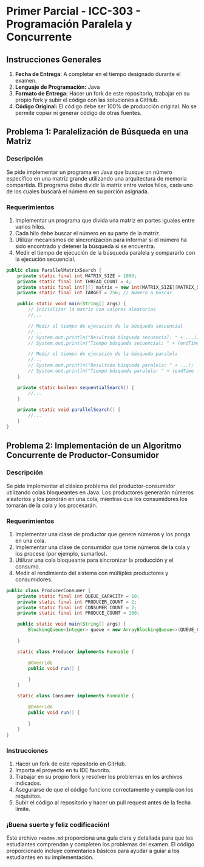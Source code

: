 # Primer Parcial - ICC-303 - Programación Paralela y Concurrente

## Instrucciones Generales

1. **Fecha de Entrega:** A completar en el tiempo designado durante el examen.
2. **Lenguaje de Programación:** Java
3. **Formato de Entrega:** Hacer un fork de este repositorio, trabajar en su propio fork y subir el código con las
   soluciones a GitHub.
4. **Código Original:** El código debe ser 100% de producción original. No se permite copiar ni generar código de otras
   fuentes.

## Problema 1: Paralelización de Búsqueda en una Matriz

### Descripción

Se pide implementar un programa en Java que busque un número específico en una matriz grande utilizando una arquitectura
de memoria compartida. El programa debe dividir la matriz entre varios hilos, cada uno de los cuales buscará el número
en su porción asignada.

### Requerimientos

1. Implementar un programa que divida una matriz en partes iguales entre varios hilos.
2. Cada hilo debe buscar el número en su parte de la matriz.
3. Utilizar mecanismos de sincronización para informar si el número ha sido encontrado y detener la búsqueda si se
   encuentra.
4. Medir el tiempo de ejecución de la búsqueda paralela y compararlo con la ejecución secuencial.

```java
public class ParallelMatrixSearch {
    private static final int MATRIX_SIZE = 1000;
    private static final int THREAD_COUNT = 4;
    private static final int[][] matrix = new int[MATRIX_SIZE][MATRIX_SIZE];
    private static final int TARGET = 256; // Número a buscar

    public static void main(String[] args) {
        // Inicializar la matriz con valores aleatorios
        //...

        // Medir el tiempo de ejecución de la búsqueda secuencial
        //...
        // System.out.println("Resultado búsqueda secuencial: " + ...);
        // System.out.println("Tiempo búsqueda secuencial: " + (endTime - startTime) + "ms");

        // Medir el tiempo de ejecución de la búsqueda paralela
        //...
        // System.out.println("Resultado búsqueda paralela: " + ...);
        // System.out.println("Tiempo búsqueda paralela: " + (endTime - startTime) + "ms");
    }

    private static boolean sequentialSearch() {
        //...
    }

    private static void parallelSearch() {
        //...
    }
}
```

## Problema 2: Implementación de un Algoritmo Concurrente de Productor-Consumidor

### Descripción

Se pide implementar el clásico problema del productor-consumidor utilizando colas bloqueantes en Java. Los productores
generarán números aleatorios y los pondrán en una cola, mientras que los consumidores los tomarán de la cola y los
procesarán.

### Requerimientos

1. Implementar una clase de productor que genere números y los ponga en una cola.
2. Implementar una clase de consumidor que tome números de la cola y los procese (por ejemplo, sumarlos).
3. Utilizar una cola bloqueante para sincronizar la producción y el consumo.
4. Medir el rendimiento del sistema con múltiples productores y consumidores.

```java
public class ProducerConsumer {
    private static final int QUEUE_CAPACITY = 10;
    private static final int PRODUCER_COUNT = 2;
    private static final int CONSUMER_COUNT = 2;
    private static final int PRODUCE_COUNT = 100;

    public static void main(String[] args) {
        BlockingQueue<Integer> queue = new ArrayBlockingQueue<>(QUEUE_CAPACITY);

    }

    static class Producer implements Runnable {

        @Override
        public void run() {

        }
    }

    static class Consumer implements Runnable {

        @Override
        public void run() {

        }
    }
}

```

### Instrucciones

1. Hacer un fork de este repositorio en GitHub.
2. Importa el proyecto en tu IDE favorito.
3. Trabajar en su propio fork y resolver los problemas en los archivos indicados.
4. Asegurarse de que el código funcione correctamente y cumpla con los requisitos.
5. Subir el código al repositorio y hacer un pull request antes de la fecha límite.

### ¡Buena suerte y feliz codificación!

Este archivo `readme.md` proporciona una guía clara y detallada para que los estudiantes comprendan y completen los
problemas del examen. El código proporcionado incluye comentarios básicos para ayudar a guiar a los estudiantes en su
implementación.
